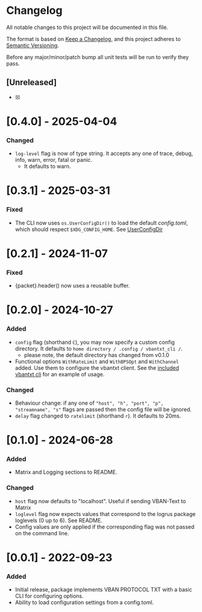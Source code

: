 # Changelog

All notable changes to this project will be documented in this file.

The format is based on [Keep a Changelog](https://keepachangelog.com/en/1.0.0/),
and this project adheres to [Semantic Versioning](https://semver.org/spec/v2.0.0.html).

Before any major/minor/patch bump all unit tests will be run to verify they pass.

## [Unreleased]

-   [x]

# [0.4.0] - 2025-04-04

### Changed

-   `log-level` flag is now of type string. It accepts any one of trace, debug, info, warn, error, fatal or panic.
    -   It defaults to warn.

# [0.3.1] - 2025-03-31

### Fixed

-   The CLI now uses `os.UserConfigDir()` to load the default *config.toml*, which should respect `$XDG_CONFIG_HOME`. See [UserConfigDir](https://pkg.go.dev/os#UserConfigDir)

# [0.2.1] - 2024-11-07

### Fixed

-   {packet}.header() now uses a reusable buffer.

# [0.2.0] - 2024-10-27

### Added

-   `config` flag (shorthand `C`), you may now specify a custom config directory. It defaults to `home directory / .config / vbantxt_cli /`.
    -   please note, the default directory has changed from v0.1.0
-   Functional options `WithRateLimit` and `WithBPSOpt` and `WithChannel` added. Use them to configure the vbantxt client. See the [included vbantxt cli][vbantxt-cli] for an example of usage.

### Changed

-   Behaviour change: if any one of `"host", "h", "port", "p", "streamname", "s"` flags are passed then the config file will be ignored.
-   `delay` flag changed to `ratelimit` (shorthand `r`). It defaults to 20ms.

# [0.1.0] - 2024-06-28

### Added

-   Matrix and Logging sections to README.

### Changed

-   `host` flag now defaults to "localhost". Useful if sending VBAN-Text to Matrix
-   `loglevel` flag now expects values that correspond to the logrus package loglevels (0 up to 6). See README.
-   Config values are only applied if the corresponding flag was not passed on the command line.

# [0.0.1] - 2022-09-23

### Added

-   Initial release, package implements VBAN PROTOCOL TXT with a basic CLI for configuring options.
-   Ability to load configuration settings from a config.toml.

[vbantxt-cli]: https://github.com/onyx-and-iris/vbantxt/blob/main/cmd/vbantxt/main.go
